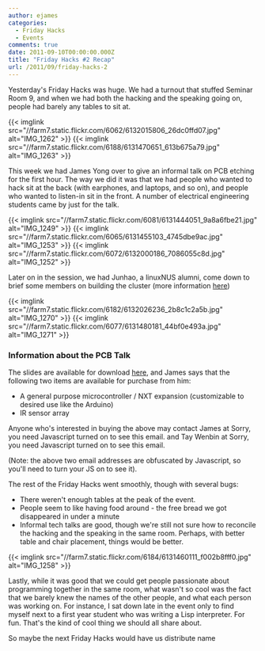 ```yaml
---
author: ejames
categories:
  - Friday Hacks
  - Events
comments: true
date: 2011-09-10T00:00:00.000Z
title: "Friday Hacks #2 Recap"
url: /2011/09/friday-hacks-2
---
```


Yesterday's Friday Hacks was huge. We had a turnout that stuffed Seminar Room 9, and when we had both the hacking and the speaking going on, people had barely any tables to sit at.

{{< imglink src="//farm7.static.flickr.com/6062/6132015806_26dc0ffd07.jpg" alt="IMG_1262" >}}
{{< imglink src="//farm7.static.flickr.com/6188/6131470651_613b675a79.jpg" alt="IMG_1263" >}}

This week we had James Yong over to give an informal talk on PCB etching for the first hour. The way we did it was that we had people who wanted to hack sit at the back (with earphones, and laptops, and so on), and people who wanted to listen-in sit in the front. A number of electrical engineering students came by just for the talk.

{{< imglink src="//farm7.static.flickr.com/6081/6131444051_9a8a6fbe21.jpg" alt="IMG_1249" >}}
{{< imglink src="//farm7.static.flickr.com/6065/6131455103_4745dbe9ac.jpg" alt="IMG_1253" >}}
{{< imglink src="//farm7.static.flickr.com/6072/6132000186_7086055c8d.jpg" alt="IMG_1252" >}}

Later on in the session, we had Junhao, a linuxNUS alumni, come down to brief some members on building the cluster (more information <a href="//nushackers.pbworks.com/w/page/45149434/Cluster%20Building">here</a>)

{{< imglink src="//farm7.static.flickr.com/6182/6132026236_2b8c1c2a5b.jpg" alt="IMG_1270" >}}
{{< imglink src="//farm7.static.flickr.com/6077/6131480181_44bf0e493a.jpg" alt="IMG_1271" >}}

<h3>Information about the PCB Talk</h3>
The slides are available for download <a href="/downloads/pcb.pdf">here</a>, and James says that the following two items are available for purchase from him:

<ul>
	<li>A general purpose microcontroller / NXT expansion (customizable to desired use like the Arduino)</li>
	<li>IR sensor array</li>
</ul>

Anyone who's interested in buying the above may contact James at <script type="text/javascript" language="javascript">

<!--
{ coded = "7RXFi0yQcXF@FyH0Q.fRy"
  key = "gKzQGH7xn9ouwE6vckYUMFBDP5mLhXZRpVb2Tfi134SAlNaytOJrI8Cjseq0Wd"
  shift=coded.length
  link=""
  for (i=0; i<coded.length; i++) {
    if (key.indexOf(coded.charAt(i))==-1) {
      ltr = coded.charAt(i)
      link += (ltr)
    }
    else {
      ltr = (key.indexOf(coded.charAt(i))-shift+key.length) % key.length
      link += (key.charAt(ltr))
    }
  }
document.write("<a href='mailto:"+link+"'>yongkimleng@gmail.com</a>")
}
//-->

</script><noscript>Sorry, you need Javascript turned on to see this email.</noscript> and Tay Wenbin at <script type="text/javascript" language="javascript">

<!--
{ coded = "HYpEbP3wP@0FYwo.BjF"
  key = "KEROPr50CvbyHVad6LFslhGDMiAcW3p29Yuz1Txo4ZQ8wqBnIXgNfektJ7jUSm"
  shift=coded.length
  link=""
  for (i=0; i<coded.length; i++) {
    if (key.indexOf(coded.charAt(i))==-1) {
      ltr = coded.charAt(i)
      link += (ltr)
    }
    else {
      ltr = (key.indexOf(coded.charAt(i))-shift+key.length) % key.length
      link += (key.charAt(ltr))
    }
  }
document.write("<a href='mailto:"+link+"'>taywenbin@gmail.com</a>")
}
//-->

</script><noscript>Sorry, you need Javascript turned on to see this email.</noscript>

(Note: the above two email addresses are obfuscated by Javascript, so you'll need to turn your JS on to see it).

The rest of the Friday Hacks went smoothly, though with several bugs:

<ul>
<li>There weren't enough tables at the peak of the event.</li>
<li>People seem to like having food around - the free bread we got disappeared in under a minute</li>
<li>Informal tech talks are good, though we're still not sure how to reconcile the hacking and the speaking in the same room. Perhaps, with better table and chair placement, things would be better.</li>
</ul>

{{< imglink src="//farm7.static.flickr.com/6184/6131460111_f002b8fff0.jpg" alt="IMG_1258" >}}

Lastly, while it was good that we could get people passionate about programming together in the same room, what wasn't so cool was the fact that we barely knew the names of the other people, and what each person was working on. For instance, I sat down late in the event only to find myself next to a first year student who was writing a Lisp interpreter. For fun. That's the kind of cool thing we should all share about.

So maybe the next Friday Hacks would have us distribute name
